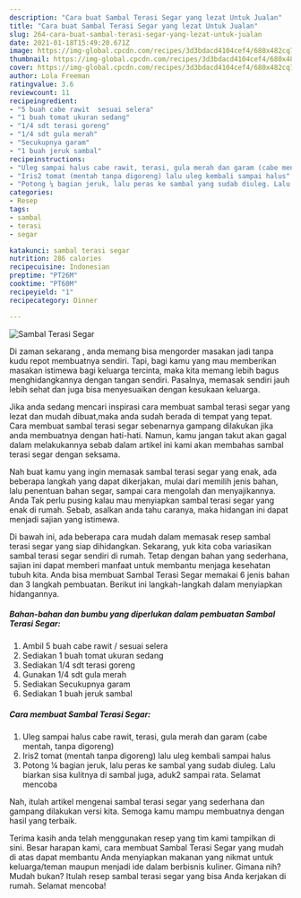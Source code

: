 ```yaml
---
description: "Cara buat Sambal Terasi Segar yang lezat Untuk Jualan"
title: "Cara buat Sambal Terasi Segar yang lezat Untuk Jualan"
slug: 264-cara-buat-sambal-terasi-segar-yang-lezat-untuk-jualan
date: 2021-01-18T15:49:20.671Z
image: https://img-global.cpcdn.com/recipes/3d3bdacd4104cef4/680x482cq70/sambal-terasi-segar-foto-resep-utama.jpg
thumbnail: https://img-global.cpcdn.com/recipes/3d3bdacd4104cef4/680x482cq70/sambal-terasi-segar-foto-resep-utama.jpg
cover: https://img-global.cpcdn.com/recipes/3d3bdacd4104cef4/680x482cq70/sambal-terasi-segar-foto-resep-utama.jpg
author: Lola Freeman
ratingvalue: 3.6
reviewcount: 11
recipeingredient:
- "5 buah cabe rawit  sesuai selera"
- "1 buah tomat ukuran sedang"
- "1/4 sdt terasi goreng"
- "1/4 sdt gula merah"
- "Secukupnya garam"
- "1 buah jeruk sambal"
recipeinstructions:
- "Uleg sampai halus cabe rawit, terasi, gula merah dan garam (cabe mentah, tanpa digoreng)"
- "Iris2 tomat (mentah tanpa digoreng) lalu uleg kembali sampai halus"
- "Potong ¼ bagian jeruk, lalu peras ke sambal yang sudab diuleg. Lalu biarkan sisa kulitnya di sambal juga, aduk2 sampai rata. Selamat mencoba"
categories:
- Resep
tags:
- sambal
- terasi
- segar

katakunci: sambal terasi segar 
nutrition: 286 calories
recipecuisine: Indonesian
preptime: "PT26M"
cooktime: "PT60M"
recipeyield: "1"
recipecategory: Dinner

---
```



![Sambal Terasi Segar](https://img-global.cpcdn.com/recipes/3d3bdacd4104cef4/680x482cq70/sambal-terasi-segar-foto-resep-utama.jpg)

Di zaman  sekarang , anda memang bisa mengorder masakan jadi tanpa kudu repot membuatnya sendiri. Tapi, bagi kamu yang mau memberikan masakan istimewa bagi keluarga tercinta, maka kita memang lebih bagus menghidangkannya dengan tangan sendiri. Pasalnya, memasak sendiri jauh lebih sehat dan juga bisa menyesuaikan dengan kesukaan keluarga.

Jika anda sedang mencari inspirasi cara membuat sambal terasi segar yang lezat dan mudah dibuat,maka anda sudah berada di tempat yang tepat. Cara membuat sambal terasi segar  sebenarnya gampang dilakukan jika anda membuatnya dengan hati-hati. Namun, kamu jangan takut akan gagal dalam melakukannya 
sebab dalam artikel ini kami akan membahas sambal terasi segar dengan seksama.  



Nah buat kamu yang ingin memasak sambal terasi segar yang enak, ada beberapa langkah yang dapat dikerjakan, mulai dari memilih jenis bahan, lalu penentuan bahan segar, sampai cara mengolah dan menyajikannya. Anda Tak perlu pusing kalau mau menyiapkan sambal terasi segar yang enak di rumah. Sebab, asalkan anda  tahu caranya, maka hidangan ini dapat menjadi sajian yang istimewa.

Di bawah ini, ada beberapa cara mudah dalam memasak resep sambal terasi segar yang siap dihidangkan. Sekarang, yuk kita coba variasikan sambal terasi segar sendiri di rumah. Tetap dengan bahan yang sederhana, sajian ini dapat memberi manfaat untuk membantu menjaga kesehatan tubuh kita. Anda bisa membuat Sambal Terasi Segar memakai 6 jenis bahan dan 3 langkah pembuatan. Berikut ini langkah-langkah dalam menyiapkan hidangannya.

<!--inarticleads1-->

##### Bahan-bahan dan bumbu yang diperlukan dalam pembuatan Sambal Terasi Segar:

1. Ambil 5 buah cabe rawit / sesuai selera
1. Sediakan 1 buah tomat ukuran sedang
1. Sediakan 1/4 sdt terasi goreng
1. Gunakan 1/4 sdt gula merah
1. Sediakan Secukupnya garam
1. Sediakan 1 buah jeruk sambal




<!--inarticleads2-->

##### Cara membuat Sambal Terasi Segar:

1. Uleg sampai halus cabe rawit, terasi, gula merah dan garam (cabe mentah, tanpa digoreng)
1. Iris2 tomat (mentah tanpa digoreng) lalu uleg kembali sampai halus
1. Potong ¼ bagian jeruk, lalu peras ke sambal yang sudab diuleg. Lalu biarkan sisa kulitnya di sambal juga, aduk2 sampai rata. Selamat mencoba




Nah, itulah artikel mengenai  sambal terasi segar  yang sederhana dan gampang dilakukan versi kita. Semoga kamu mampu membuatnya dengan hasil yang terbaik. 

Terima kasih anda telah menggunakan resep yang tim kami tampilkan di sini. Besar harapan kami, cara membuat  Sambal Terasi Segar yang mudah di atas dapat membantu Anda menyiapkan makanan yang nikmat untuk keluarga/teman maupun menjadi ide dalam berbisnis kuliner. Gimana nih? Mudah bukan? Itulah resep sambal terasi segar yang bisa Anda kerjakan di rumah. Selamat mencoba!

